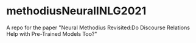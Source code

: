 # methodiusNeuralINLG2021
A repo for the paper "Neural Methodius Revisited:Do Discourse Relations Help with Pre-Trained Models Too?"
